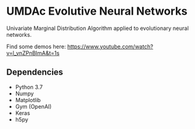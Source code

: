 # UMDAc Evolutive Neural Networks
Univariate Marginal Distribution Algorithm applied to evolutionary neural networks.

Find some demos here: https://www.youtube.com/watch?v=l_vnZPnBImA&t=1s

## Dependencies
- Python 3.7
- Numpy
- Matplotlib
- Gym (OpenAI)
- Keras
- h5py
